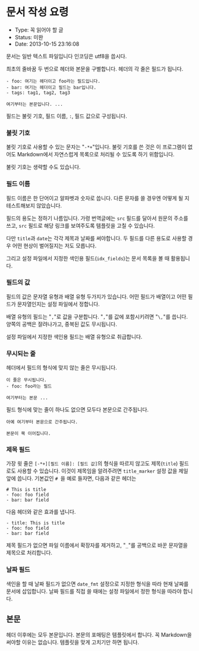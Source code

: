 # 문서 작성 요령
- Type: 꼭 읽어야 할 글
- Status: 미완
- Date: 2013-10-15 23:16:08

문서는 일반 텍스트 파일입니다 인코딩은 utf8을 씁시다. 

최초의 줄바꿈 두 번으로 헤더와 본문을 구별합니다. 헤더의 각 줄은 필드가 됩니다.

	- foo: 여기는 헤더이고 foo라는 필드입니다.
	- bar: 여기는 헤더이고 필드는 bar입니다.
	- tags: tag1, tag2, tag3
	
	여기부터는 본문입니다. ... 

필드는 불릿 기호, 필드 이름, `:`, 필드 값으로 구성됩니다.

### 불릿 기호 ###

불릿 기호로 사용할 수 있는 문자는 "`-*+`"입니다. 불릿 기호를 쓴 것은 이 프로그램이 없어도 Markdown에서 자연스럽게 목록으로 처리될 수 있도록 하기 위함입니다.

불릿 기호는 생략할 수도 있습니다. 

### 필드 이름 ###

필드 이름은 한 단어이고 알파벳과 숫자로 씁니다. 다른 문자를 쓸 경우엔 어떻게 될 지 테스트해보지 않았습니다.

필드의 용도는 정하기 나름입니다. 가령 번역글에는 `src` 필드를 달아서 원문의 주소를 쓰고, `src` 필드로 해당 링크를 보여주도록 템플릿을 고칠 수 있습니다.

다만 `title`과 `date`는 각각 제목과 날짜를 써야합니다. 두 필드를 다른 용도로 사용할 경우 어떤 현상이 벌어질지는 저도 모릅니다.

그리고 설정 파일에서 지정한 색인용 필드(`idx_fields`)는 문서 목록을 볼 때 활용됩니다.

### 필드의 값 ###

필드의 값은 문자열 유형과 배열 유형 두가지가 있습니다. 어떤 필드가 배열이고 어떤 필드가 문자열인지는 설정 파일에서 정합니다. 

배열 유형의 필드는 "`,`"로 값을 구분합니다. "`,`"를 값에 포함시키려면 "`\,`"를 씁니다. 양쪽의 공백은 잘려나가고, 중복된 값도 무시됩니다.

설정 파일에서 지정한 색인용 필드는 배열 유형으로 취급합니다.

### 무시되는 줄 ###

헤더에서 필드의 형식에 맞지 않는 줄은 무시됩니다.

	이 줄은 무시됩니다.
	- foo: foo라는 필드

	여기부터는 본문 ... 

필드 형식에 맞는 줄이 하나도 없으면 모두다 본문으로 간주됩니다.

	아예 여기부터 본문으로 간주됩니다.

	본문이 쭉 이어집니다.

### 제목 필드 ###

가장 윗 줄은 `[-*+][필드 이름]: [필드 값]`의 형식을 따르지 않고도 제목(`title`) 필드로도 사용할 수 있습니다. 이것이 제목임을 알려주려면 `title_marker` 설정 값을 제일 앞에 씁니다. 기본값인 `# `을 예로 들자면, 다음과 같은 헤더는

	# This is title
	- foo: foo field
	- bar: bar field

다음 헤더와 같은 효과를 냅니다.

	- title: This is title
	- foo: foo field
	- bar: bar field

제목 필드가 없으면 파일 이름에서 확장자를 제거하고, "`_`"를 공백으로 바꾼 문자열을 제목으로 처리합니다.

### 날짜 필드 ###

색인을 할 때 날짜 필드가 없으면 `date_fmt` 설정으로 지정한 형식을 따라 현재 날짜를 문서에 삽입합니다. 날짜 필드를 직접 쓸 때에는 설정 파일에서 정한 형식을 따라야 합니다.

본문
---

헤더 이후에는 모두 본문입니다. 본문의 포매팅은 템플릿에서 합니다. 꼭 Markdown을 써야할 이유는 없습니다. 템플릿을 맞게 고치기만 하면 됩니다.
